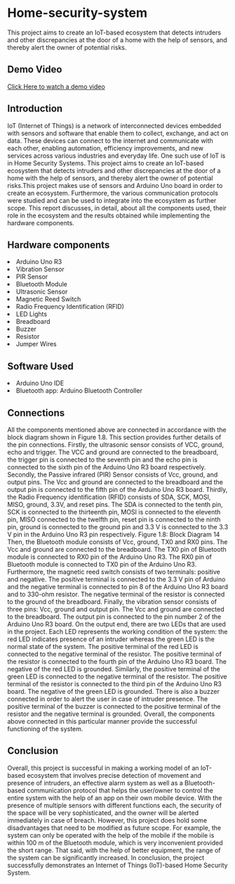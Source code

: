 # Home-security-system
This project aims to create an IoT-based ecosystem that  detects intruders and other discrepancies at the door of a home with the help of sensors, and  thereby alert the owner of potential risks.

## Demo Video
<a href="https://drive.google.com/file/d/1lS3v3zLEF5gMKj5gfEhwvtU1Y9bMLXQP/view?usp=sharing">Click Here to watch a demo video</a>

## Introduction
IoT (Internet of Things) is a network of interconnected devices embedded with sensors and 
software that enable them to collect, exchange, and act on data. These devices can connect to 
the internet and communicate with each other, enabling automation, efficiency 
improvements, and new services across various industries and everyday life. One such use of 
IoT is in Home Security Systems. This project aims to create an IoT-based ecosystem that 
detects intruders and other discrepancies at the door of a home with the help of sensors, and 
thereby alert the owner of potential risks.This project makes use of sensors and Arduino Uno board in order to create an ecosystem. 
Furthermore, the various communication protocols were studied and can be used to integrate 
into the ecosystem as further scope. This report discusses, in detail, about all the components 
used, their role in the ecosystem and the results obtained while implementing the hardware 
components.

## Hardware components 
<li>Arduino Uno R3</li> 
<li>Vibration Sensor  </li>
<li> PIR Sensor  </li> 
<li> Bluetooth Module  </li>
<li> Ultrasonic Sensor  </li>
<li> Magnetic Reed Switch </li>
<li> Radio Frequency Identification (RFID)  </li>
<li>LED Lights  </li>
<li> Breadboard  </li>
<li>Buzzer </li>
<li> Resistor </li> 
<li> Jumper Wires</li>

## Software Used
<li>Arduino Uno IDE</li>
<li>Bluetooth app: Arduino Bluetooth Controller </li>

## Connections
All the components mentioned above are connected in accordance with the block diagram 
shown in Figure 1.8. This section provides further details of the pin connections. 
Firstly, the ultrasonic sensor consists of VCC, ground, echo and trigger. The VCC and 
ground are connected to the breadboard, the trigger pin is connected to the seventh pin and 
the echo pin is connected to the sixth pin of the Arduino Uno R3 board respectively. 
Secondly, the Passive infrared (PIR) Sensor consists of Vcc, ground, and output pins. The 
Vcc and ground are connected to the breadboard and the output pin is connected to the fifth 
pin of the Arduino Uno R3 board. 
Thirdly, the Radio Frequency identification (RFID) consists of SDA, SCK, MOSI, MISO, 
ground, 3.3V, and reset pins. The SDA is connected to the tenth pin, SCK is connected to 
the thirteenth pin, MOSI is connected to the eleventh pin, MISO connected to the twelfth 
pin, reset pin is connected to the ninth pin, ground is connected to the ground pin and 3.3 
V is connected to the 3.3 V pin in the Arduino Uno R3 pin respectively. 
Figure 1.8: Block Diagram 
14
Then, the Bluetooth module consists of Vcc, ground, TX0 and RX0 pins. The Vcc and 
ground are connected to the breadboard. The TX0 pin of Bluetooth module is connected to 
RX0 pin of the Arduino Uno R3. The RX0 pin of Bluetooth module is connected to TX0 
pin of the Arduino Uno R3. 
Furthermore, the magnetic reed switch consists of two terminals: positive and negative. 
The positive terminal is connected to the 3.3 V pin of Arduino and the negative terminal is 
connected to pin 8 of the Arduino Uno R3 board and to 330-ohm resistor. The negative 
terminal of the resistor is connected to the ground of the breadboard. 
Finally, the vibration sensor consists of three pins: Vcc, ground and output pin. The Vcc 
and ground are connected to the breadboard. The output pin is connected to the pin number 
2 of the Arduino Uno R3 board. 
On the output end, there are two LEDs that are used in the project. Each LED represents 
the working condition of the system: the red LED indicates presence of an intruder whereas 
the green LED is the normal state of the system. The positive terminal of the red LED is 
connected to the negative terminal of the resistor. The positive terminal of the resistor is 
connected to the fourth pin of the Arduino Uno R3 board. The negative of the red LED is 
grounded. Similarly, the positive terminal of the green LED is connected to the negative 
terminal of the resistor. The positive terminal of the resistor is connected to the third pin of 
the Arduino Uno R3 board. The negative of the green LED is grounded. 
There is also a buzzer connected in order to alert the user in case of intruder presence. 
The positive terminal of the buzzer is connected to the positive terminal of the resistor 
and the negative terminal is grounded. Overall, the components above connected in this 
particular manner provide the successful functioning of the system. 

## Conclusion 
Overall, this project is successful in making a working model of an IoT-based ecosystem that 
involves precise detection of movement and presence of intruders, an effective alarm system 
as well as a Bluetooth-based communication protocol that helps the user/owner to control the 
entire system with the help of an app on their own mobile device. With the presence of 
multiple sensors with different functions each, the security of the space will be very 
sophisticated, and the owner will be alerted immediately in case of breach. However, this 
project does hold some disadvantages that need to be modified as future scope. For example, 
the system can only be operated with the help of the mobile if the mobile is within 100 m of 
the Bluetooth module, which is very inconvenient provided the short range. That said, with 
the help of better equipment, the range of the system can be significantly increased. In 
conclusion, the project successfully demonstrates an Internet of Things (IoT)-based Home 
Security System. 

